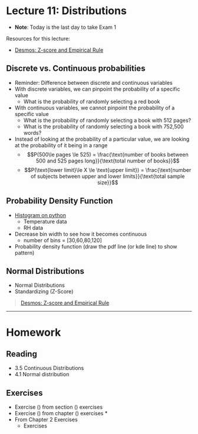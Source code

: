 # Lecture 11: Distributions
* __Note__: Today is the last day to take Exam 1

Resources for this lecture:
* [Desmos: Z-score and Empirical Rule](https://www.desmos.com/calculator/ca83f56b2f)

## Discrete vs. Continuous probabilities
* Reminder: Difference between discrete and continuous variables
* With discrete variables, we can pinpoint the probability of a specific value
  * What is the probability of randomly selecting a red book
* With continuous variables, we cannot pinpoint the probability of a specific value
  * What is the probability of randomly selecting a book with 512 pages?
  * What is the probability of randomly selecting a book with 752,500 words?
* Instead of looking at the probability of a particular value, we are looking at the probability of it being in a range
  * $$P(500\le pages \le 525) = \frac{\text{number of books between 500 and 525 pages long}}{\text{total number of books}}$$
  * $$P(\text{lower limit}\le X \le \text{upper limit}) = \frac{\text{number of subjects between upper and lower limits}}{\text{total sample size}}$$

## Probability Density Function
* [Histogram on python](./2040_11_Distributions.ipynb)
  * Temperature data
  * RH data
* Decrease bin width to see how it becomes continuous
  * number of bins = [30,60,80,120]
* Probability density function (draw the pdf line (or kde line) to show pattern)

## Normal Distributions
* Normal Distributions
* Standardizing (Z-Score)

> [Desmos: Z-score and Empirical Rule](https://www.desmos.com/calculator/ca83f56b2f)

-----
# Homework
## Reading
* 3.5 Continuous Distributions
* 4.1 Normal distribution

## Exercises
* Exercise () from section () exercises
* Exercise () from chapter () exercises
  * 
* From Chapter 2 Exercises
  * Exercises 